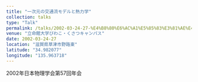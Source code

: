 ```yaml
---
title: "一次元の交通流モデルと熱力学"
collection: talks
type: "Talk"
permalink: /talks/2002-03-24-27-%E4%B8%80%E6%AC%A1%E5%85%83%E3%81%AE%E4%BA%A4%E9%80%9A%E6%B5%81%E3%83%A2%E3%83%87%E3%83%AB%E3%81%A8%E7%86%B1%E5%8A%9B%E5%AD%A6
venue: "立命館大学びわこ・くさつキャンパス"
date: 2002-03-24-27
location: "滋賀県草津市野路東"
latitude: "34.982077"
longitude: "135.963718"
---
```


2002年日本物理学会第57回年会
